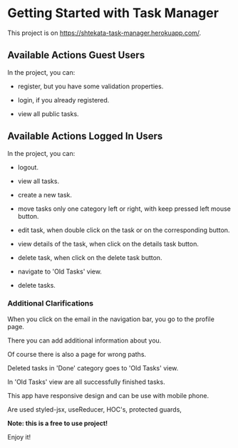 # Getting Started with Task Manager

This project is on https://shtekata-task-manager.herokuapp.com/.

## Available Actions Guest Users

In the project, you can:

- register, but you have some validation properties.

- login, if you already registered.

- view all public tasks.

## Available Actions Logged In Users

In the project, you can:

- logout.

- view all tasks.

- create a new task.

- move tasks only one category left or right, with keep pressed left mouse button.

- edit task, when double click on the task or on the corresponding button.

- view details of the task, when click on the details task button.

- delete task, when click on the delete task button.

- navigate to 'Old Tasks' view.

- delete tasks.

### Additional Clarifications

When you click on the email in the navigation bar, you go to the profile page.

There you can add additional information about you.

Оf course there is also a page for wrong paths.

Deleted tasks in 'Done' category goes to 'Old Tasks' view.

In 'Old Tasks' view are all successfully finished tasks.

This app have responsive design and can be use with mobile phone.

Are used styled-jsx, useReducer, HOC's, protected guards,

**Note: this is a free to use project!**

Enjoy it!

